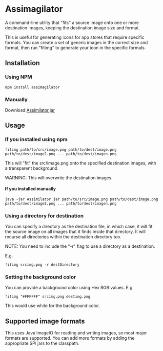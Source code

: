 # Assimagilator

A command-line utility that "fits" a source image onto one or more destination images, keeping the destination image size and format.

This is useful for generating icons for app stores that require specific formats.  You can create a set of generic images in the correct size and format, then run "fitimg" to generate your icon in the specific formats.

## Installation

### Using NPM

    npm install assimagilator
	
### Manually

Download  [Assimilator.jar](bin/Assimilator.jar)


## Usage

### If you installed using npm

    fitimg path/to/src/image.png path/to/dest/image.png path/to/dest/image2.png ... path/to/dest/imagen.png
	
This will "fit" the src/image.png onto the specified destination images, with a transparent background.  

WARNING: This will overwrite the destination images.

#### If you installed manually

    java -jar Assimilator.jar path/to/src/image.png path/to/dest/image.png path/to/dest/image2.png ... path/to/dest/imagen.png
	
### Using a directory for destination

You can specify a directory as the destination file, in which case, it will fit the source image on all images that it finds inside that directory.  It will recurse all directories within the destination directory too.  

NOTE: You need to include the "-r" flag to use a directory as a destination.

E.g.

    fitimg srcimg.png -r destDirectory
	
### Setting the background color

You can provide a background color using Hex RGB values.  E.g.

    fitimg "#FFFFFF" srcimg.png destimg.png
	
This would use white for the background color.

## Supported image formats

This uses Java ImageIO for reading and writing images, so most major formats are supported.  You can add more formats by adding the appropriate SPI jars to the classpath.
	